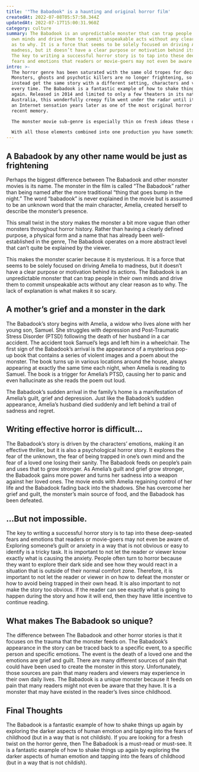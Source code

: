 ```yaml
---
title: '"The Babadook" is a haunting and original horror film'
createdAt: 2022-07-08T05:57:58.344Z
updatedAt: 2022-07-17T15:00:31.960Z
category: culture
summary: The Babadook is an unpredictable monster that can trap people in their
  own minds and drive them to commit unspeakable acts without any clear reason
  as to why. It is a force that seems to be solely focused on driving Amelia to
  madness, but it doesn’t have a clear purpose or motivation behind its actions.
  The key to writing a successful horror story is to tap into these deep-seated
  fears and emotions that readers or movie-goers may not even be aware of.
intro: >-
  The horror genre has been saturated with the same old tropes for decades.
  Monsters, ghosts and psychotic killers are no longer frightening, so viewers
  instead get the same story with a different setting, characters and victim
  every time. The Babadook is a fantastic example of how to shake things up
  again. Released in 2014 and limited to only a few theaters in its native
  Australia, this wonderfully creepy film went under the radar until it became
  an Internet sensation years later as one of the most original horror movies in
  recent memory.

  The monster movie sub-genre is especially thin on fresh ideas these days. From vampires to werewolves to Frankenstein’s monster and his re-imagined counterpart, Victor Frankenstein, there isn’t much left that hasn’t already been done multiple times before. In addition to those staples we’ve also seen zombie apocalypse stories (that often include some variation of vampirism), ghostly apparitions, hillbillies with cannibalistic tendencies, possessed dolls, insane asylum inmates and even extraterrestrial parasites that take over human hosts as their source of food on earth.

  With all those elements combined into one production you have something like “Them” from 2013 or any number of other films where monsters are revealed to be aliens or humans who were exposed to some sort of virus that turned them into beasts. But then again… The Babadook doesn’t exactly follow the same formulaic structure either.
---
```


## A Babadook by any other name would be just as frightening

Perhaps the biggest difference between The Babadook and other monster movies is its name. The monster in the film is called “The Babadook” rather than being named after the more traditional “thing that goes bump in the night.” The word “babadook” is never explained in the movie but is assumed to be an unknown word that the main character, Amelia, created herself to describe the monster’s presence.

This small twist in the story makes the monster a bit more vague than other monsters throughout horror history. Rather than having a clearly defined purpose, a physical form and a name that has already been well-established in the genre, The Babadook operates on a more abstract level that can’t quite be explained by the viewer.

This makes the monster scarier because it is mysterious. It is a force that seems to be solely focused on driving Amelia to madness, but it doesn’t have a clear purpose or motivation behind its actions. The Babadook is an unpredictable monster that can trap people in their own minds and drive them to commit unspeakable acts without any clear reason as to why. The lack of explanation is what makes it so scary.

## A mother’s grief and a monster in the dark

The Babadook’s story begins with Amelia, a widow who lives alone with her young son, Samuel. She struggles with depression and Post-Traumatic Stress Disorder (PTSD) following the death of her husband in a car accident. The accident took Samuel’s legs and left him in a wheelchair.
The first sign of the Babadook’s arrival is the appearance of a mysterious pop-up book that contains a series of violent images and a poem about the monster.
The book turns up in various locations around the house, always appearing at exactly the same time each night, when Amelia is reading to Samuel. The book is a trigger for Amelia’s PTSD, causing her to panic and even hallucinate as she reads the poem out loud.

The Babadook’s sudden arrival in the family’s home is a manifestation of Amelia’s guilt, grief and depression. Just like the Babadook’s sudden appearance, Amelia’s husband died suddenly and left behind a trail of sadness and regret.

## Writing effective horror is difficult…

The Babadook’s story is driven by the characters’ emotions, making it an effective thriller, but it is also a psychological horror story. It explores the fear of the unknown, the fear of being trapped in one’s own mind and the fear of a loved one losing their sanity.
The Babadook feeds on people’s pain and uses that to grow stronger. As Amelia’s guilt and grief grow stronger, the Babadook gains more power and turns her sadness into a weapon against her loved ones.
The movie ends with Amelia regaining control of her life and the Babadook fading back into the shadows. She has overcome her grief and guilt, the monster’s main source of food, and the Babadook has been defeated.

## …But not impossible.

The key to writing a successful horror story is to tap into these deep-seated fears and emotions that readers or movie-goers may not even be aware of. Exploring someone’s guilt or anxiety in a way that is not obvious or easy to identify is a tricky task. It is important to not let the reader or viewer know exactly what is causing the anxiety.
People often turn to horror because they want to explore their dark side and see how they would react in a situation that is outside of their normal comfort zone. Therefore, it is important to not let the reader or viewer in on how to defeat the monster or how to avoid being trapped in their own head.
It is also important to not make the story too obvious. If the reader can see exactly what is going to happen during the story and how it will end, then they have little incentive to continue reading.

## What makes The Babadook so unique?

The difference between The Babadook and other horror stories is that it focuses on the trauma that the monster feeds on. The Babadook’s appearance in the story can be traced back to a specific event, to a specific person and specific emotions.
The event is the death of a loved one and the emotions are grief and guilt.
There are many different sources of pain that could have been used to create the monster in this story. Unfortunately, those sources are pain that many readers and viewers may experience in their own daily lives.
The Babadook is a unique monster because it feeds on pain that many readers might not even be aware that they have. It is a monster that may have existed in the reader’s lives since childhood.

## Final Thoughts

The Babadook is a fantastic example of how to shake things up again by exploring the darker aspects of human emotion and tapping into the fears of childhood (but in a way that is not childish).
If you are looking for a fresh twist on the horror genre, then The Babadook is a must-read or must-see. It is a fantastic example of how to shake things up again by exploring the darker aspects of human emotion and tapping into the fears of childhood (but in a way that is not childish).
